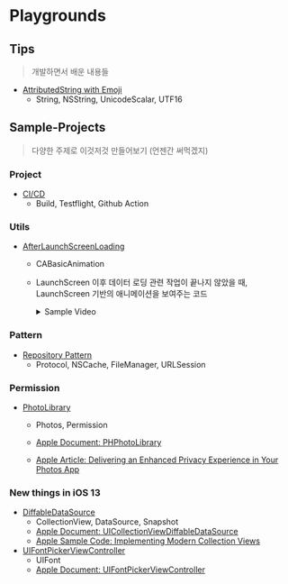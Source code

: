 # Playgrounds
## Tips
> 개발하면서 배운 내용들
- [AttributedString with Emoji](https://github.com/Soohyeon-Lee/Playgrounds/blob/main/Tips/AttributedString%20with%20Emoji.md)
  - String, NSString, UnicodeScalar, UTF16
## Sample-Projects
> 다양한 주제로 이것저것 만들어보기 (언젠간 써먹겠지)

### Project
- [CI/CD](https://github.com/Soohyeon-Lee/Playgrounds/tree/main/Sample%20Projects/Project-CI:CD)
  - Build, Testflight, Github Action

### Utils
- [AfterLaunchScreenLoading](https://github.com/Soohyeon-Lee/Playgrounds/tree/main/Sample%20Projects/Util-AfterLaunchScreenLoading)
  - CABasicAnimation
  - LaunchScreen 이후 데이터 로딩 관련 작업이 끝나지 않았을 때, LaunchScreen 기반의 애니메이션을 보여주는 코드
    
    <details>
    <summary>Sample Video</summary>
    <div markdown="1">

    https://github.com/Soohyeon-Lee/Playgrounds/assets/129540291/3d0285b6-cff5-4e38-a4e3-378042f012ec

    </div>
    </details>

### Pattern
- [Repository Pattern](https://github.com/Soohyeon-Lee/Playgrounds/tree/main/Sample%20Projects/Pattern-Repository)
  - Protocol, NSCache, FileManager, URLSession

### Permission
- [PhotoLibrary](https://github.com/Soohyeon-Lee/Playgrounds/tree/main/Sample%20Projects/Permission-PhotoLibrary)
  - Photos, Permission

  - [Apple Document: PHPhotoLibrary](https://developer.apple.com/documentation/photokit/phphotolibrary)
  - [Apple Article: Delivering an Enhanced Privacy Experience in Your Photos App](https://developer.apple.com/documentation/photokit/delivering_an_enhanced_privacy_experience_in_your_photos_app)

### New things in iOS 13
- [DiffableDataSource](https://github.com/Soohyeon-Lee/Playgrounds/tree/main/Sample%20Projects/iOS13-DiffableDataSource)
  - CollectionView, DataSource, Snapshot
  - [Apple Document: UICollectionViewDiffableDataSource](https://developer.apple.com/documentation/uikit/uicollectionviewdiffabledatasource)
  - [Apple Sample Code: Implementing Modern Collection Views](https://developer.apple.com/documentation/uikit/views_and_controls/collection_views/implementing_modern_collection_views)
- [UIFontPickerViewController](https://github.com/Soohyeon-Lee/Playgrounds/tree/main/Sample%20Projects/iOS13-UIFontPickerViewController)
  - UIFont
  - [Apple Document: UIFontPickerViewController](https://developer.apple.com/documentation/uikit/uifontpickerviewcontroller)
